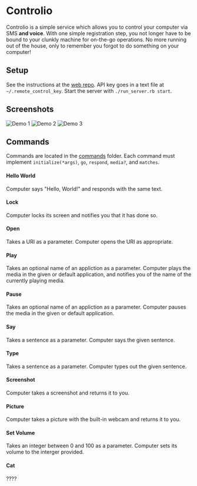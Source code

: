 # Controlio

Controlio is a simple service which allows you to control your computer via SMS **and voice**. With one simple registration step, you not longer have to be bound to your clunkly machine for on-the-go operations. No more running out of the house, only to remember you forgot to do something on your computer!

## Setup

See the instructions at the [web repo](https://github.com/Controlio/controlio_web). API key goes in a text file at `~/.remote_control_key`. Start the server with `./run_server.rb start`.

## Screenshots

![Demo 1](http://cl.ly/XtPg/IMG_1775.PNG)
![Demo 2](http://cl.ly/XsQQ/IMG_1776.PNG)
![Demo 3](http://cl.ly/XsJy/IMG_1777.PNG)

## Commands

Commands are located in the [commands](commands/) folder. Each command must implement `initialize(*args)`, `go`, `respond`, `media?`, and `matches`.

#### Hello World

Computer says "Hello, World!" and responds with the same text.

#### Lock

Computer locks its screen and notifies you that it has done so.

#### Open

Takes a URI as a parameter. Computer opens the URI as appropriate.

#### Play

Takes an optional name of an appliction as a parameter. Computer plays the media in the given or default application, and notifies you of the name of the currently playing media.

#### Pause

Takes an optional name of an appliction as a parameter. Computer pauses the media in the given or default application.

#### Say

Takes a sentence as a parameter. Computer says the given sentence.

#### Type

Takes a sentence as a parameter. Computer types out the given sentence.

#### Screenshot

Computer takes a screenshot and returns it to you.

#### Picture

Computer takes a picture with the built-in webcam and returns it to you.

#### Set Volume

Takes an integer between 0 and 100 as a parameter. Computer sets its volume to the interger provided.

#### Cat

????
